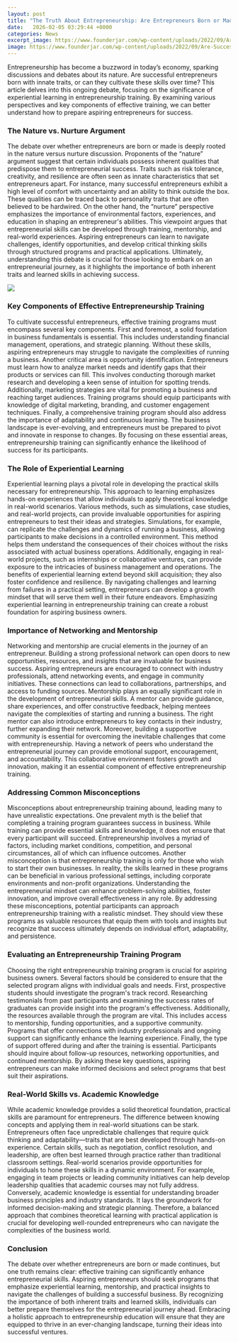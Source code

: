 ```yaml
---
layout: post
title: "The Truth About Entrepreneurship: Are Entrepreneurs Born or Made?"
date:   2026-02-05 03:29:44 +0000
categories: News
excerpt_image: https://www.founderjar.com/wp-content/uploads/2022/09/Are-Successful-Entrepreneurs-Born-Or-Made.png
image: https://www.founderjar.com/wp-content/uploads/2022/09/Are-Successful-Entrepreneurs-Born-Or-Made.png
---
```


Entrepreneurship has become a buzzword in today’s economy, sparking discussions and debates about its nature. Are successful entrepreneurs born with innate traits, or can they cultivate these skills over time? This article delves into this ongoing debate, focusing on the significance of experiential learning in entrepreneurship training. By examining various perspectives and key components of effective training, we can better understand how to prepare aspiring entrepreneurs for success.
### The Nature vs. Nurture Argument
The debate over whether entrepreneurs are born or made is deeply rooted in the nature versus nurture discussion. Proponents of the “nature” argument suggest that certain individuals possess inherent qualities that predispose them to entrepreneurial success. Traits such as risk tolerance, creativity, and resilience are often seen as innate characteristics that set entrepreneurs apart. For instance, many successful entrepreneurs exhibit a high level of comfort with uncertainty and an ability to think outside the box. These qualities can be traced back to personality traits that are often believed to be hardwired.
On the other hand, the “nurture” perspective emphasizes the importance of environmental factors, experiences, and education in shaping an entrepreneur's abilities. This viewpoint argues that entrepreneurial skills can be developed through training, mentorship, and real-world experiences. Aspiring entrepreneurs can learn to navigate challenges, identify opportunities, and develop critical thinking skills through structured programs and practical applications. Ultimately, understanding this debate is crucial for those looking to embark on an entrepreneurial journey, as it highlights the importance of both inherent traits and learned skills in achieving success.

![](https://www.founderjar.com/wp-content/uploads/2022/09/Are-Successful-Entrepreneurs-Born-Or-Made.png)
### Key Components of Effective Entrepreneurship Training
To cultivate successful entrepreneurs, effective training programs must encompass several key components. First and foremost, a solid foundation in business fundamentals is essential. This includes understanding financial management, operations, and strategic planning. Without these skills, aspiring entrepreneurs may struggle to navigate the complexities of running a business.
Another critical area is opportunity identification. Entrepreneurs must learn how to analyze market needs and identify gaps that their products or services can fill. This involves conducting thorough market research and developing a keen sense of intuition for spotting trends. Additionally, marketing strategies are vital for promoting a business and reaching target audiences. Training programs should equip participants with knowledge of digital marketing, branding, and customer engagement techniques.
Finally, a comprehensive training program should also address the importance of adaptability and continuous learning. The business landscape is ever-evolving, and entrepreneurs must be prepared to pivot and innovate in response to changes. By focusing on these essential areas, entrepreneurship training can significantly enhance the likelihood of success for its participants.
### The Role of Experiential Learning
Experiential learning plays a pivotal role in developing the practical skills necessary for entrepreneurship. This approach to learning emphasizes hands-on experiences that allow individuals to apply theoretical knowledge in real-world scenarios. Various methods, such as simulations, case studies, and real-world projects, can provide invaluable opportunities for aspiring entrepreneurs to test their ideas and strategies.
Simulations, for example, can replicate the challenges and dynamics of running a business, allowing participants to make decisions in a controlled environment. This method helps them understand the consequences of their choices without the risks associated with actual business operations. Additionally, engaging in real-world projects, such as internships or collaborative ventures, can provide exposure to the intricacies of business management and operations.
The benefits of experiential learning extend beyond skill acquisition; they also foster confidence and resilience. By navigating challenges and learning from failures in a practical setting, entrepreneurs can develop a growth mindset that will serve them well in their future endeavors. Emphasizing experiential learning in entrepreneurship training can create a robust foundation for aspiring business owners.
### Importance of Networking and Mentorship
Networking and mentorship are crucial elements in the journey of an entrepreneur. Building a strong professional network can open doors to new opportunities, resources, and insights that are invaluable for business success. Aspiring entrepreneurs are encouraged to connect with industry professionals, attend networking events, and engage in community initiatives. These connections can lead to collaborations, partnerships, and access to funding sources.
Mentorship plays an equally significant role in the development of entrepreneurial skills. A mentor can provide guidance, share experiences, and offer constructive feedback, helping mentees navigate the complexities of starting and running a business. The right mentor can also introduce entrepreneurs to key contacts in their industry, further expanding their network.
Moreover, building a supportive community is essential for overcoming the inevitable challenges that come with entrepreneurship. Having a network of peers who understand the entrepreneurial journey can provide emotional support, encouragement, and accountability. This collaborative environment fosters growth and innovation, making it an essential component of effective entrepreneurship training.
### Addressing Common Misconceptions
Misconceptions about entrepreneurship training abound, leading many to have unrealistic expectations. One prevalent myth is the belief that completing a training program guarantees success in business. While training can provide essential skills and knowledge, it does not ensure that every participant will succeed. Entrepreneurship involves a myriad of factors, including market conditions, competition, and personal circumstances, all of which can influence outcomes.
Another misconception is that entrepreneurship training is only for those who wish to start their own businesses. In reality, the skills learned in these programs can be beneficial in various professional settings, including corporate environments and non-profit organizations. Understanding the entrepreneurial mindset can enhance problem-solving abilities, foster innovation, and improve overall effectiveness in any role.
By addressing these misconceptions, potential participants can approach entrepreneurship training with a realistic mindset. They should view these programs as valuable resources that equip them with tools and insights but recognize that success ultimately depends on individual effort, adaptability, and persistence.
### Evaluating an Entrepreneurship Training Program
Choosing the right entrepreneurship training program is crucial for aspiring business owners. Several factors should be considered to ensure that the selected program aligns with individual goals and needs. First, prospective students should investigate the program's track record. Researching testimonials from past participants and examining the success rates of graduates can provide insight into the program's effectiveness.
Additionally, the resources available through the program are vital. This includes access to mentorship, funding opportunities, and a supportive community. Programs that offer connections with industry professionals and ongoing support can significantly enhance the learning experience. 
Finally, the type of support offered during and after the training is essential. Participants should inquire about follow-up resources, networking opportunities, and continued mentorship. By asking these key questions, aspiring entrepreneurs can make informed decisions and select programs that best suit their aspirations.
### Real-World Skills vs. Academic Knowledge
While academic knowledge provides a solid theoretical foundation, practical skills are paramount for entrepreneurs. The difference between knowing concepts and applying them in real-world situations can be stark. Entrepreneurs often face unpredictable challenges that require quick thinking and adaptability—traits that are best developed through hands-on experience.
Certain skills, such as negotiation, conflict resolution, and leadership, are often best learned through practice rather than traditional classroom settings. Real-world scenarios provide opportunities for individuals to hone these skills in a dynamic environment. For example, engaging in team projects or leading community initiatives can help develop leadership qualities that academic courses may not fully address.
Conversely, academic knowledge is essential for understanding broader business principles and industry standards. It lays the groundwork for informed decision-making and strategic planning. Therefore, a balanced approach that combines theoretical learning with practical application is crucial for developing well-rounded entrepreneurs who can navigate the complexities of the business world.
### Conclusion
The debate over whether entrepreneurs are born or made continues, but one truth remains clear: effective training can significantly enhance entrepreneurial skills. Aspiring entrepreneurs should seek programs that emphasize experiential learning, mentorship, and practical insights to navigate the challenges of building a successful business. By recognizing the importance of both inherent traits and learned skills, individuals can better prepare themselves for the entrepreneurial journey ahead. Embracing a holistic approach to entrepreneurship education will ensure that they are equipped to thrive in an ever-changing landscape, turning their ideas into successful ventures.